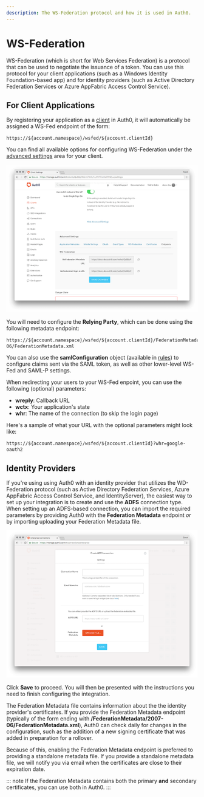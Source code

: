 ```yaml
---
description: The WS-Federation protocol and how it is used in Auth0.
---
```

# WS-Federation

WS-Federation (which is short for Web Services Federation) is a protocol that can be used to negotiate the issuance of a token. You can use this protocol for your client applications (such as a Windows Identity Foundation-based app) and for identity providers (such as Active Directory Federation Services or Azure AppFabric Access Control Service).

## For Client Applications

By registering your application as a [client](/client) in Auth0, it will automatically be assigned a WS-Fed endpoint of the form:

```text
https://${account.namespace}/wsfed/${account.clientId}
```

You can find all available options for configuring WS-Federation under the [advanced settings](${manage_url}/#/clients/${account.clientId}/settings) area for your client.

![WS-Fed Endpoints](/media/articles/protocols/ws-fed-endpoints.png)

You will need to configure the **Relying Party**, which can be done using the following metadata endpoint:

```text
https://${account.namespace}/wsfed/${account.clientId}/FederationMetadata/2007-06/FederationMetadata.xml
```

You can also use the **samlConfiguration** object (available in [rules](/rules)) to configure claims sent via the SAML token, as well as other lower-level WS-Fed and SAML-P settings.

When redirecting your users to your WS-Fed enpoint, you can use the following (optional) parameters:

* **wreply**: Callback URL
* **wctx**: Your application's state
* **whr**: The name of the connection (to skip the login page)

Here's a sample of what your URL with the optional parameters might look like:

```text
https://${account.namespace}/wsfed/${account.clientId}?whr=google-oauth2
```

## Identity Providers

If you're using using Auth0 with an identity provider that utilizes the WD-Federation protocol (such as Active Directory Federation Services, Azure AppFabric Access Control Service, and IdentityServer), the easiest way to set up your integration is to create and use the **ADFS** connection type. When setting up an ADFS-based connection,  you can import the required parameters by providing Auth0 with the **Federation Metadata** endpoint *or* by importing uploading your Federation Metadata file.

![New Connection Configuration Screen](/media/articles/protocols/create-adfs-connection.png)

Click **Save** to proceed. You will then be presented with the instructions you need to finish configuring the integration.

The Federation Metadata file contains information about the the identity provider's certificates. If you provide the Federation Metadata endpoint (typically of the form ending with **/FederationMetadata/2007-06/FederationMetadata.xml**), Auth0 can check daily for changes in the configuration, such as the addition of a new signing certificate that was added in preparation for a rollover.

Because of this, enabling the Federation Metadata endpoint is preferred to providing a standalone metadata file. If you provide a standalone metadata file, we will notify you via email when the certificates are close to their expiration date.

::: note
If the Federation Metadata contains both the primary **and** secondary certificates, you can use both in Auth0.
:::
